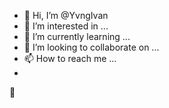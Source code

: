 - 👋 Hi, I’m @YvngIvan 
- 👀 I’m interested in ...
- 🌱 I’m currently learning ...
- 💞️ I’m looking to collaborate on ...
- 📫 How to reach me ...
- 
<!---
Iván is a ✨ special ✨ repository because its `README.md` (this file) appears on your GitHub profile.
You can click the Preview link to take a look at your changes.
---> 🎄
